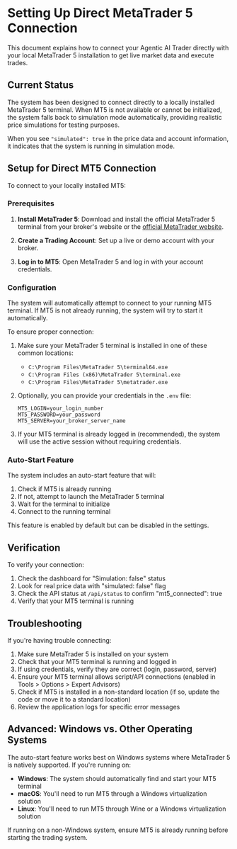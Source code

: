 # Setting Up Direct MetaTrader 5 Connection

This document explains how to connect your Agentic AI Trader directly with your local MetaTrader 5 installation to get live market data and execute trades.

## Current Status

The system has been designed to connect directly to a locally installed MetaTrader 5 terminal. When MT5 is not available or cannot be initialized, the system falls back to simulation mode automatically, providing realistic price simulations for testing purposes.

When you see `"simulated": true` in the price data and account information, it indicates that the system is running in simulation mode.

## Setup for Direct MT5 Connection

To connect to your locally installed MT5:

### Prerequisites

1. **Install MetaTrader 5**: Download and install the official MetaTrader 5 terminal from your broker's website or the [official MetaTrader website](https://www.metatrader5.com/en/download).

2. **Create a Trading Account**: Set up a live or demo account with your broker.

3. **Log in to MT5**: Open MetaTrader 5 and log in with your account credentials.

### Configuration

The system will automatically attempt to connect to your running MT5 terminal. If MT5 is not already running, the system will try to start it automatically.

To ensure proper connection:

1. Make sure your MetaTrader 5 terminal is installed in one of these common locations:
   - `C:\Program Files\MetaTrader 5\terminal64.exe`
   - `C:\Program Files (x86)\MetaTrader 5\terminal.exe`
   - `C:\Program Files\MetaTrader 5\metatrader.exe`

2. Optionally, you can provide your credentials in the `.env` file:
   ```
   MT5_LOGIN=your_login_number
   MT5_PASSWORD=your_password
   MT5_SERVER=your_broker_server_name
   ```

3. If your MT5 terminal is already logged in (recommended), the system will use the active session without requiring credentials.

### Auto-Start Feature

The system includes an auto-start feature that will:

1. Check if MT5 is already running
2. If not, attempt to launch the MetaTrader 5 terminal
3. Wait for the terminal to initialize
4. Connect to the running terminal

This feature is enabled by default but can be disabled in the settings.

## Verification

To verify your connection:

1. Check the dashboard for "Simulation: false" status
2. Look for real price data with "simulated: false" flag
3. Check the API status at `/api/status` to confirm "mt5_connected": true
4. Verify that your MT5 terminal is running

## Troubleshooting

If you're having trouble connecting:

1. Make sure MetaTrader 5 is installed on your system
2. Check that your MT5 terminal is running and logged in
3. If using credentials, verify they are correct (login, password, server)
4. Ensure your MT5 terminal allows script/API connections (enabled in Tools > Options > Expert Advisors)
5. Check if MT5 is installed in a non-standard location (if so, update the code or move it to a standard location)
6. Review the application logs for specific error messages

## Advanced: Windows vs. Other Operating Systems

The auto-start feature works best on Windows systems where MetaTrader 5 is natively supported. If you're running on:

- **Windows**: The system should automatically find and start your MT5 terminal
- **macOS**: You'll need to run MT5 through a Windows virtualization solution
- **Linux**: You'll need to run MT5 through Wine or a Windows virtualization solution

If running on a non-Windows system, ensure MT5 is already running before starting the trading system.
